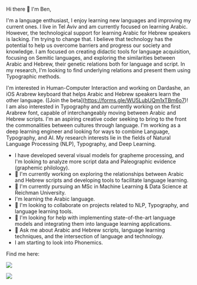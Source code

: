 Hi there 👋 I'm Ben,

I'm a language enthusiast, I enjoy learning new languages and improving my current ones. I live in Tel Aviv and am currently focused on learning Arabic. However, the technological support for learning Arabic for Hebrew speakers is lacking. I'm trying to change that. I believe that technology has the potential to help us overcome barriers and progress our society and knowledge. I am focused on creating didactic tools for language acquisition, focusing on Semitic languages, and exploring the similarities between Arabic and Hebrew, their genetic relations both for language and script. In my research, I'm looking to find underlying relations and present them using Typographic methods.

I'm interested in Human-Computer Interaction and working on Dardashe, an iOS Arabrew keyboard that helps Arabic and Hebrew speakers learn the other language. (\[Join the beta](https://forms.gle/WU5LubUQm1xTBm6o7)! I am also interested in Typography and am currently working on the first Arabrew font, capable of interchangeably moving between Arabic and Hebrew scripts. I'm an aspiring creative coder seeking to bring to the front the commonalities between cultures through language. I'm working as a deep learning engineer and looking for ways to combine Language, Typography, and AI. My research interests lie in the fields of Natural Language Processing (NLP), Typography, and Deep Learning.

-  I have developed several visual models for grapheme processing, and I'm looking to analyze more script data and Paleographic evidence (graphemic philology).
-  🔭 I'm currently working on exploring the relationships between Arabic and Hebrew scripts and developing tools to facilitate language learning.
-  🌱 I'm currently pursuing an MSc in Machine Learning & Data Science at Reichman University.
-  I'm learning the Arabic language.
-  👯 I'm looking to collaborate on projects related to NLP, Typography, and language learning tools.
-  🤔 I'm looking for help with implementing state-of-the-art language models and integrating them into language learning applications.
-  💬 Ask me about Arabic and Hebrew scripts, language learning techniques, and the intersection of language and technology.
-  I am starting to look into Phonemics.

<!-- #### My skills include <img title="Python" alt="Python" src="https://raw.githubusercontent.com/Thomas-George-T/Thomas-George-T/master/assets/python.svg" width="40" height="40" style="vertical-align:down; margin:4px"/> <img title="Git" alt="Git" src="https://raw.githubusercontent.com/Thomas-George-T/Thomas-George-T/master/assets/git.svg" width="70" height="40" style="vertical-align:down; margin:4px"/> -->
Find me here:

<a target="\_blank" href="https://www.linkedin.com/in/ben-sapirstein-a845b6123/"><img src="https://img.shields.io/badge/-LinkedIn-0077B5?style=for-the-badge&logo=Linkedin&logoColor=white"></img></a>

<a target="\_blank" href="https://twitter.com/BenThereDonDhat"><img src="https://img.shields.io/badge/-Twitter-1DA1F2?style=for-the-badge&logo=Twitter&logoColor=white"></img></a>
